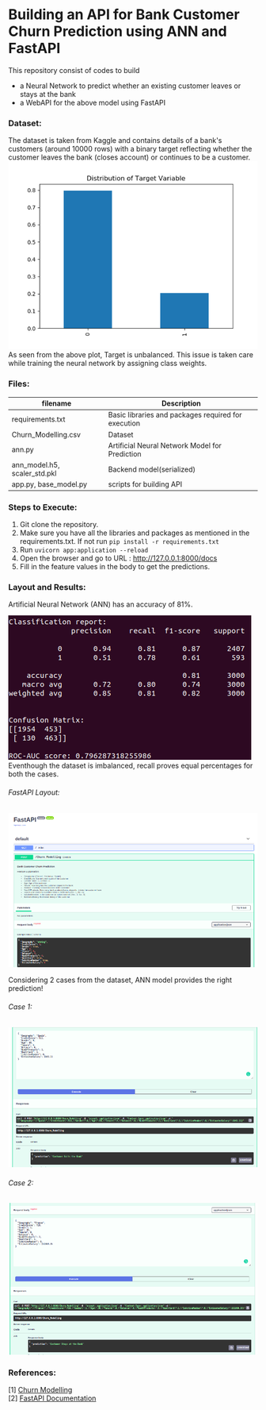 # Building an API for Bank Customer Churn Prediction using ANN and FastAPI

This repository consist of codes to build 
- a Neural Network to predict whether an existing customer leaves or stays at the bank
- a WebAPI for the above model using FastAPI  

### Dataset:
The dataset is taken from Kaggle and contains details of a bank's customers (around 10000 rows) with a binary target reflecting whether the customer leaves the bank (closes account) or continues to be a customer.  
![Screenshot](readme_resources/TargetDistribution.png)  
As seen from the above plot, Target is unbalanced. This issue is taken care while training the neural network by assigning class weights.

### Files:
| filename | Description |
|----------|-------------|
| requirements.txt | Basic libraries and packages required for execution |
| Churn_Modelling.csv | Dataset |
| ann.py | Artificial Neural Network Model for Prediction |
| ann_model.h5, scaler_std.pkl | Backend model(serialized) |
| app.py, base_model.py | scripts for building API |

### Steps to Execute:
1. Git clone the repository. 
2. Make sure you have all the libraries and packages as mentioned in the requirements.txt. If not run ```pip install -r requirements.txt```
3. Run ```uvicorn app:application --reload```
4. Open the browser and go to URL : http://127.0.0.1:8000/docs
5. Fill in the feature values in the body to get the predictions.

### Layout and Results:
Artificial Neural Network (ANN) has an accuracy of 81%.  
  
![Metrics](readme_resources/metrics.png)  
Eventhough the dataset is imbalanced, recall proves equal percentages for both the cases.  
    
###### FastAPI Layout:  
![Screenshot](readme_resources/Layout.png)
  
Considering 2 cases from the dataset, ANN model provides the right prediction!
###### Case 1:   
![TrueCase](readme_resources/TrueCase.png)  
  
###### Case 2:  
![FalseCase](readme_resources/FalseCase.png)  
  
### References:
[1] [Churn Modelling](https://www.kdnuggets.com/2017/03/datascience-customer-churn-modeling.html)  
[2] [FastAPI Documentation](https://fastapi.tiangolo.com/)  

